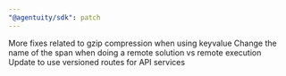```yaml
---
"@agentuity/sdk": patch
---
```


More fixes related to gzip compression when using keyvalue
Change the name of the span when doing a remote solution vs remote execution
Update to use versioned routes for API services
